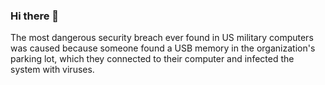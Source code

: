 ### Hi there 👋

<!--
**bgalfer/bgalfer** is a ✨ _special_ ✨ repository because its `README.md` (this file) appears on your GitHub profile.

Here are some ideas to get you started:

- 🔭 I’m currently studing on ...FP Desarrollo de aplicaciones Multiplataforma
- 🌱 I’m currently learning ...Java
- 🤔 I’m looking for help with ...Anything that can help me
- 💬 Ask me about ...whatever you want, I'm always willing to help
- 📫 How to reach me: ...This mail:blasgalfer@iescastelar.com
- ⚡ Fun fact: ...Never trust a USB that is not your property
--->The most dangerous security breach ever found in US military computers was caused because someone found a USB memory in the organization's parking lot, which they connected to their computer and infected the system with viruses.
